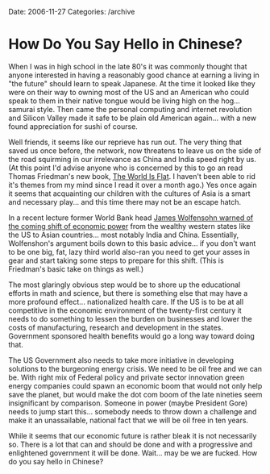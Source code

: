 Date: 2006-11-27
Categories: /archive

# How Do You Say Hello in Chinese?

When I was in high school in the late 80's it was commonly thought that anyone interested in having a reasonably good chance at earning a living in "the future" should learn to speak Japanese.  At the time it looked like they were on  their way to owning most of the US and an American who could speak to them in their native tongue would be living high on the hog... samurai style.  Then came the  personal computing and internet revolution and Silicon Valley made it safe to be plain old American again... with a new found appreciation for sushi of course.

Well friends, it seems like our reprieve has run out.  The very thing that saved us once before, the network, now threatens to leave us on the side of the road squirming in our irrelevance as China and India speed right by us.  (At this point I'd advise anyone who is concerned by this to go an read Thomas Friedman's new book, <a href="http://en.wikipedia.org/wiki/The_World_Is_Flat">The World Is Flat</a>.  I haven't been able to rid it's themes from my mind since I read it over a month ago.)  Yes once again it seems that acquainting our children with the cultures of Asia is a smart and necessary play... and this time there may not be an escape hatch.

In a recent lecture former World Bank head <a href="http://news.yahoo.com/s/afp/20061126/bs_afp/australiachinaindiaeconomygrowth">James Wolfensohn warned of the coming shift of economic power</a> from the wealthy western states like the US to Asian countries... most notably India and China.  Essentially, Wolfenshon's argument boils down to this basic advice... if you don't want to be one big, fat, lazy third world also-ran you need to get your asses in gear and start taking some steps to prepare for this shift.   (This is Friedman's basic take on things as well.)

The most glaringly obvious step would be to shore up the educational efforts in math and science, but there is something else that may have a more profound effect... nationalized health care.  If the US is to be at all competitive in the economic environment of the twenty-first century it needs to do something to lessen the burden on businesses and lower the costs of manufacturing, research and development in the states.  Government sponsored health benefits would go a long way toward doing that.

The US Government also needs to take more initiative in developing solutions to the burgeoning energy crisis.  We need to be oil free and we can be.  With right mix of Federal policy and private sector innovation green energy companies could spawn an economic boom that would not only help save the planet, but would make the dot com boom of the late nineties seem insignificant by comparison.  Someone in power (maybe President Gore) needs to jump start this... somebody needs to throw down a challenge and make it an unassailable, national fact that we will be oil free in ten years.

While it seems that our economic future is rather bleak it is not necessarily so.  There is a lot that can and should be done and with a progressive and enlightened government it will be done.  Wait... may be we are fucked.  How do you say hello in Chinese?
